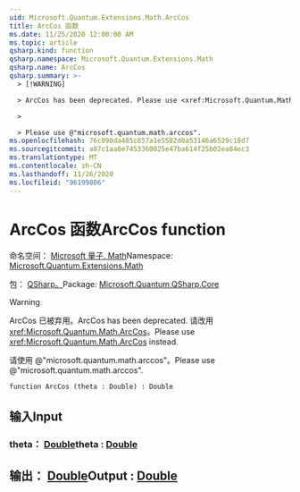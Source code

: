 ```yaml
---
uid: Microsoft.Quantum.Extensions.Math.ArcCos
title: ArcCos 函数
ms.date: 11/25/2020 12:00:00 AM
ms.topic: article
qsharp.kind: function
qsharp.namespace: Microsoft.Quantum.Extensions.Math
qsharp.name: ArcCos
qsharp.summary: >-
  > [!WARNING]

  > ArcCos has been deprecated. Please use <xref:Microsoft.Quantum.Math.ArcCos> instead.

  >

  > Please use @"microsoft.quantum.math.arccos".
ms.openlocfilehash: 76c090da485c857a1e5582d0a53146a6529c18d7
ms.sourcegitcommit: a87c1aa8e7453360025e47ba614f25b02ea84ec3
ms.translationtype: MT
ms.contentlocale: zh-CN
ms.lasthandoff: 11/26/2020
ms.locfileid: "96199806"
---
```

# <a name="arccos-function"></a><span data-ttu-id="93f0d-102">ArcCos 函数</span><span class="sxs-lookup"><span data-stu-id="93f0d-102">ArcCos function</span></span>

<span data-ttu-id="93f0d-103">命名空间： [Microsoft 量子. Math](xref:Microsoft.Quantum.Extensions.Math)</span><span class="sxs-lookup"><span data-stu-id="93f0d-103">Namespace: [Microsoft.Quantum.Extensions.Math](xref:Microsoft.Quantum.Extensions.Math)</span></span>

<span data-ttu-id="93f0d-104">包： [QSharp。](https://nuget.org/packages/Microsoft.Quantum.QSharp.Core)</span><span class="sxs-lookup"><span data-stu-id="93f0d-104">Package: [Microsoft.Quantum.QSharp.Core](https://nuget.org/packages/Microsoft.Quantum.QSharp.Core)</span></span>


> [!WARNING]
> <span data-ttu-id="93f0d-105">ArcCos 已被弃用。</span><span class="sxs-lookup"><span data-stu-id="93f0d-105">ArcCos has been deprecated.</span></span> <span data-ttu-id="93f0d-106">请改用 <xref:Microsoft.Quantum.Math.ArcCos>。</span><span class="sxs-lookup"><span data-stu-id="93f0d-106">Please use <xref:Microsoft.Quantum.Math.ArcCos> instead.</span></span>
>
> <span data-ttu-id="93f0d-107">请使用 @"microsoft.quantum.math.arccos"。</span><span class="sxs-lookup"><span data-stu-id="93f0d-107">Please use @"microsoft.quantum.math.arccos".</span></span>



```qsharp
function ArcCos (theta : Double) : Double
```


## <a name="input"></a><span data-ttu-id="93f0d-108">输入</span><span class="sxs-lookup"><span data-stu-id="93f0d-108">Input</span></span>

### <a name="theta--double"></a><span data-ttu-id="93f0d-109">theta： [Double](xref:microsoft.quantum.lang-ref.double)</span><span class="sxs-lookup"><span data-stu-id="93f0d-109">theta : [Double](xref:microsoft.quantum.lang-ref.double)</span></span>





## <a name="output--double"></a><span data-ttu-id="93f0d-110">输出： [Double](xref:microsoft.quantum.lang-ref.double)</span><span class="sxs-lookup"><span data-stu-id="93f0d-110">Output : [Double](xref:microsoft.quantum.lang-ref.double)</span></span>

